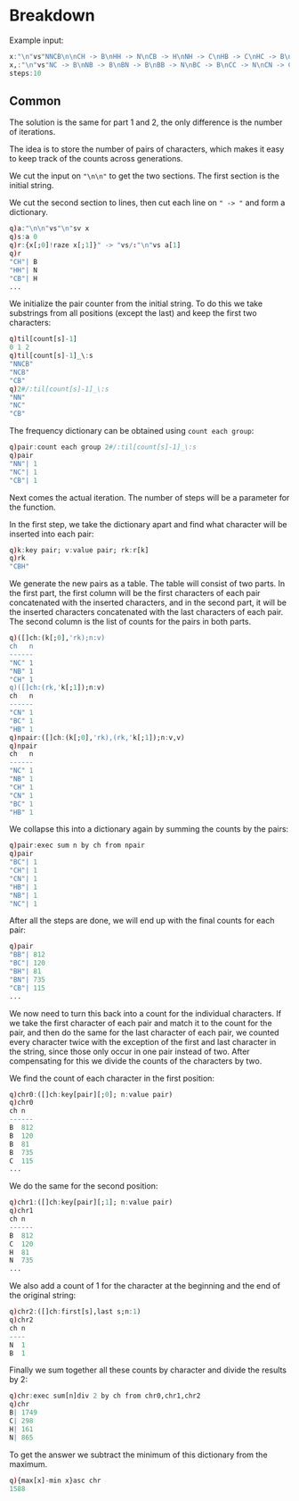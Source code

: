 # Breakdown
Example input:
```q
x:"\n"vs"NNCB\n\nCH -> B\nHH -> N\nCB -> H\nNH -> C\nHB -> C\nHC -> B\nHN -> C\nNN -> C\nBH -> H"
x,:"\n"vs"NC -> B\nNB -> B\nBN -> B\nBB -> N\nBC -> B\nCC -> N\nCN -> C"
steps:10
```

## Common
The solution is the same for part 1 and 2, the only difference is the number of iterations.

The idea is to store the number of pairs of characters, which makes it easy to keep track of the
counts across generations.

We cut the input on `"\n\n"` to get the two sections. The first section is the initial string.

We cut the second section to lines, then cut each line on `" -> "` and form a dictionary.
```q
q)a:"\n\n"vs"\n"sv x
q)s:a 0
q)r:{x[;0]!raze x[;1]}" -> "vs/:"\n"vs a[1]
q)r
"CH"| B
"HH"| N
"CB"| H
...
```
We initialize the pair counter from the initial string. To do this we take substrings from all
positions (except the last) and keep the first two characters:
```q
q)til[count[s]-1]
0 1 2
q)til[count[s]-1]_\:s
"NNCB"
"NCB"
"CB"
q)2#/:til[count[s]-1]_\:s
"NN"
"NC"
"CB"
```
The frequency dictionary can be obtained using `count each group`:
```q
q)pair:count each group 2#/:til[count[s]-1]_\:s
q)pair
"NN"| 1
"NC"| 1
"CB"| 1
```
Next comes the actual iteration. The number of steps will be a parameter for the function.

In the first step, we take the dictionary apart and find what character will be inserted into each
pair:
```q
q)k:key pair; v:value pair; rk:r[k]
q)rk
"CBH"
```
We generate the new pairs as a table. The table will consist of two parts. In the first part, the
first column will be the first characters of each pair concatenated with the inserted characters,
and in the second part, it will be the inserted characters concatenated with the last characters of
each pair. The second column is the list of counts for the pairs in both parts.
```q
q)([]ch:(k[;0],'rk);n:v)
ch   n
------
"NC" 1
"NB" 1
"CH" 1
q)([]ch:(rk,'k[;1]);n:v)
ch   n
------
"CN" 1
"BC" 1
"HB" 1
q)npair:([]ch:(k[;0],'rk),(rk,'k[;1]);n:v,v)
q)npair
ch   n
------
"NC" 1
"NB" 1
"CH" 1
"CN" 1
"BC" 1
"HB" 1
```
We collapse this into a dictionary again by summing the counts by the pairs:
```q
q)pair:exec sum n by ch from npair
q)pair
"BC"| 1
"CH"| 1
"CN"| 1
"HB"| 1
"NB"| 1
"NC"| 1
```
After all the steps are done, we will end up with the final counts for each pair:
```q
q)pair
"BB"| 812
"BC"| 120
"BH"| 81
"BN"| 735
"CB"| 115
...
```
We now need to turn this back into a count for the individual characters. If we take the first
character of each pair and match it to the count for the pair, and then do the same for the last
character of each pair, we counted every character twice with the exception of the first and last
character in the string, since those only occur in one pair instead of two. After compensating for
this we divide the counts of the characters by two.

We find the count of each character in the first position:
```q
q)chr0:([]ch:key[pair][;0]; n:value pair)
q)chr0
ch n
------
B  812
B  120
B  81
B  735
C  115
...
```
We do the same for the second position:
```q
q)chr1:([]ch:key[pair][;1]; n:value pair)
q)chr1
ch n
------
B  812
C  120
H  81
N  735
...
```
We also add a count of 1 for the character at the beginning and the end of the original string:
```q
q)chr2:([]ch:first[s],last s;n:1)
q)chr2
ch n
----
N  1
B  1
```
Finally we sum together all these counts by character and divide the results by 2:
```q
q)chr:exec sum[n]div 2 by ch from chr0,chr1,chr2
q)chr
B| 1749
C| 298
H| 161
N| 865
```
To get the answer we subtract the minimum of this dictionary from the maximum.
```q
q){max[x]-min x}asc chr
1588
```
